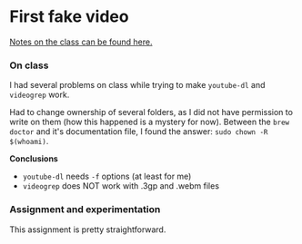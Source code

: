 # First fake video

[Notes on the class can be found here.]()

### On class
I had several problems on class while trying to make `youtube-dl` and `videogrep` work.

Had to change ownership of several folders, as I did not have permission to write on them (how this happened is a mystery for now). Between the `brew doctor` and it's documentation file, I found the answer: `sudo chown -R $(whoami)`.

<Python not found on typical folder>
<Python command line exit>


**Conclusions**
- `youtube-dl` needs `-f` options (at least for me)
- `videogrep` does NOT work with .3gp and .webm files

### Assignment and experimentation
This assignment is pretty straightforward.
